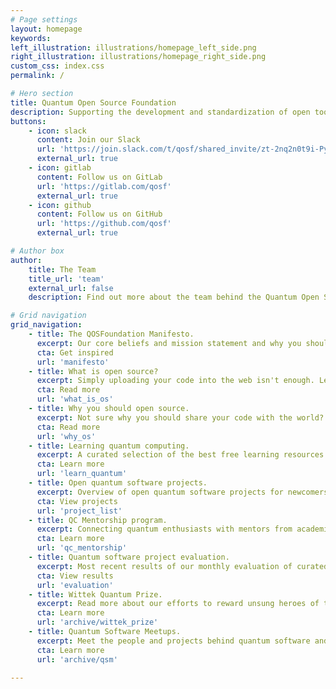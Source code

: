 ```yaml
---
# Page settings
layout: homepage
keywords:
left_illustration: illustrations/homepage_left_side.png
right_illustration: illustrations/homepage_right_side.png
custom_css: index.css
permalink: /

# Hero section
title: Quantum Open Source Foundation
description: Supporting the development and standardization of open tools for quantum computing.
buttons:
    - icon: slack
      content: Join our Slack
      url: 'https://join.slack.com/t/qosf/shared_invite/zt-2nq2n0t9i-PyiiCKg1bAzRpNzLMM7pWg'
      external_url: true
    - icon: gitlab
      content: Follow us on GitLab
      url: 'https://gitlab.com/qosf'
      external_url: true
    - icon: github
      content: Follow us on GitHub
      url: 'https://github.com/qosf'
      external_url: true

# Author box
author:
    title: The Team
    title_url: 'team'
    external_url: false
    description: Find out more about the team behind the Quantum Open Source Foundation (QOSF).

# Grid navigation
grid_navigation:
    - title: The QOSFoundation Manifesto.
      excerpt: Our core beliefs and mission statement and why you should get excited about us.
      cta: Get inspired
      url: 'manifesto'
    - title: What is open source?
      excerpt: Simply uploading your code into the web isn't enough. Learn what open source really means.
      cta: Read more
      url: 'what_is_os'
    - title: Why you should open source.
      excerpt: Not sure why you should share your code with the world? Here are three good reasons.
      cta: Read more
      url: 'why_os'
    - title: Learning quantum computing.
      excerpt: A curated selection of the best free learning resources on quantum computing for all skill levels.
      cta: Learn more
      url: 'learn_quantum'
    - title: Open quantum software projects.
      excerpt: Overview of open quantum software projects for newcomers, academics and experts alike.
      cta: View projects
      url: 'project_list'
    - title: QC Mentorship program.
      excerpt: Connecting quantum enthusiasts with mentors from academia & industry.
      cta: Learn more
      url: 'qc_mentorship'
    - title: Quantum software project evaluation.
      excerpt: Most recent results of our monthly evaluation of curated open quantum software projects.
      cta: View results
      url: 'evaluation'
    - title: Wittek Quantum Prize.
      excerpt: Read more about our efforts to reward unsung heroes of the quantum open source software.
      cta: Learn more
      url: 'archive/wittek_prize'
    - title: Quantum Software Meetups.
      excerpt: Meet the people and projects behind quantum software and get involved yourself.
      cta: Learn more
      url: 'archive/qsm'

---
```

